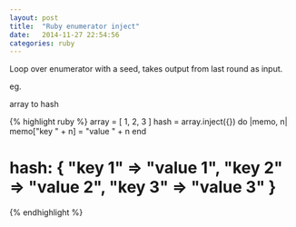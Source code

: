 ```yaml
---
layout: post
title:  "Ruby enumerator inject"
date:   2014-11-27 22:54:56
categories: ruby
---
```

Loop over enumerator with a seed, takes output from last round as input. 

eg. 

array to hash

{% highlight ruby %}
array = [ 1, 2, 3 ] 
hash = array.inject({}) do |memo, n| 
  memo["key " + n] = "value " + n
end
# hash: { "key 1" => "value 1", "key 2" => "value 2", "key 3" => "value 3" } 
{% endhighlight %}
